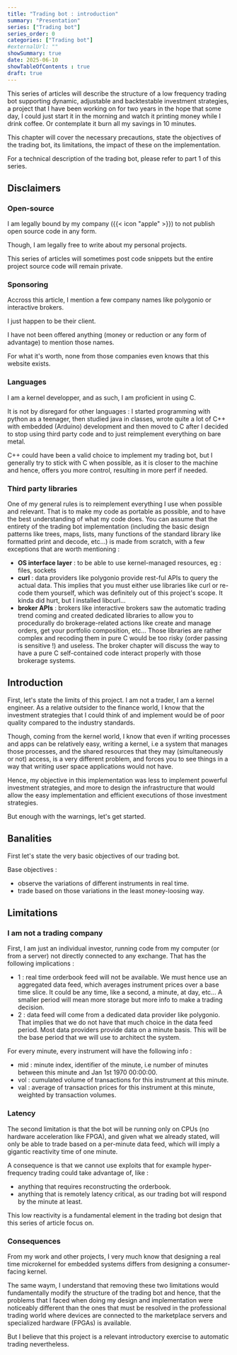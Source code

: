 ```yaml
---
title: "Trading bot : introduction"
summary: "Presentation"
series: ["Trading bot"]
series_order: 0
categories: ["Trading bot"]
#externalUrl: ""
showSummary: true
date: 2025-06-10
showTableOfContents : true
draft: true
---
```


This series of articles will describe the structure of a low frequency trading bot supporting dynamic, adjustable and backtestable investment strategies, a project that I have been working on for two years in the hope that some day, I could just start it in the morning and watch it printing money while I drink coffee. Or contemplate it burn all my savings in 10 minutes.

This chapter will cover the necessary precautions, state the objectives of the trading bot, its limitations, the impact of these on the implementation.

For a technical description of the trading bot, please refer to part 1 of this series.
 
## Disclaimers

### Open-source

I am legally bound by my company ({{< icon "apple" >}}) to not publish open source code in any form.

Though, I am legally free to write about my personal projects.

This series of articles will sometimes post code snippets but the entire project source code will remain private.

### Sponsoring

Accross this article, I mention a few company names like polygonio or interactive brokers.

I just happen to be their client.

I have not been offered anything (money or reduction or any form of advantage) to mention those names.

For what it's worth, none from those companies even knows that this website exists.

### Languages

I am a kernel developper, and as such, I am proficient in using C.

It is not by disregard for other languages : I started programming with python as a teenager, then studied java in classes, wrote quite a lot of C++ with embedded (Arduino) development and then moved to C after I decided to stop using third party code and to just reimplement everything on bare metal.

C++ could have been a valid choice to implement my trading bot, but I generally try to stick with C when possible, as it is closer to the machine and hence, offers you more control, resulting in more perf if needed.

### Third party libraries

One of my general rules is to reimplement everything I use when possible and relevant. That is to make my code as portable as possible, and to have the best understanding of what my code does. You can assume that the entirety of the trading bot implementation (including the basic design patterns like trees, maps, lists, many functions of the standard library like formatted print and decode, etc...) is made from scratch, with a few exceptions that are worth mentioning : 
- **OS interface layer** : to be able to use kernel-managed resources, eg : files, sockets
- **curl** : data providers like polygonio provide rest-ful APIs to query the actual data. This implies that you must either use libraries like curl or re-code them yourself, which was definitely out of this project's scope. It kinda did hurt, but I installed libcurl...
- **broker APIs** : brokers like interactive brokers saw the automatic trading trend coming and created dedicated libraries to allow you to procedurally do brokerage-related actions like create and manage orders, get your portfolio composition, etc... Those libraries are rather complex and recoding them in pure C would be too risky (order passing is sensitive !) and useless. The broker chapter will discuss the way to have a pure C self-contained code interact properly with those brokerage systems.    

## Introduction
 
First, let's state the limits of this project. I am not a trader, I am a kernel engineer. As a relative outsider to the finance world, I know that the investment strategies that I could think of and implement would be of poor quality compared to the industry standards.
 
Though, coming from the kernel world, I know that even if writing processes and apps can be relatively easy, writing a kernel, i.e a system that manages those processes, and the shared resources that they may (simultaneously or not) access, is a very different problem, and forces you to see things in a way that writing user space applications would not have.

Hence, my objective in this implementation was less to implement powerful investment strategies, and more to design the infrastructure that would allow the easy implementation and efficient executions of those investment strategies. 

But enough with the warnings, let's get started.

## Banalities

First let's state the very basic objectives of our trading bot.

Base objectives :
- observe the variations of different instruments in real time.
- trade based on those variations in the least money-loosing way.

## Limitations


### I am not a trading company

First, I am just an individual investor, running code from my computer (or from a server) not directly connected to any exchange.
That has the following implications :
- 1 : real time orderbook feed will not be available. We must hence use an aggregated data feed, which averages instrument prices over a base time slice. It could be any time, like a second, a minute, at day, etc... A smaller period will mean more storage but more info to make a trading decision.
- 2 : data feed will come from a dedicated data provider like polygonio. That implies that we do not have that much choice in the data feed period. Most data providers provide data on a minute basis. This will be the base period that we will use to architect the system. 

For every minute, every instrument will have the following info :
- mid : minute index, identifier of the minute, i.e number of minutes between this minute and Jan 1st 1970 00:00:00. 
- vol : cumulated volume of transactions for this instrument at this minute.
- val : average of transaction prices for this instrument at this minute, weighted by transaction volumes.


### Latency

The second limitation is that the bot will be running only on CPUs (no hardware acceleration like FPGA), and given what we already stated, will only be able to trade based on a per-minute data feed, which will imply a gigantic reactivity time of one minute.

A consequence is that we cannot use exploits that for example hyper-frequency trading could take advantage of, like : 
- anything that requires reconstructing the orderbook. 
- anything that is remotely latency critical, as our trading bot will respond by the minute at least.

This low reactivity is a fundamental element in the trading bot design that this series of article focus on. 

### Consequences

From my work and other projects, I very much know that designing a real time microkernel for embedded systems differs from designing a consumer-facing kernel.

The same waym, I understand that removing these two limitations would fundamentally modify the structure of the trading bot and hence, that the problems that I faced when doing my design and implementation were noticeably different than the ones that must be resolved in the professional trading world where devices are connected to the marketplace servers and specialized hardware (FPGAs) is available.

But I believe that this project is a relevant introductory exercise to automatic trading nevertheless.
